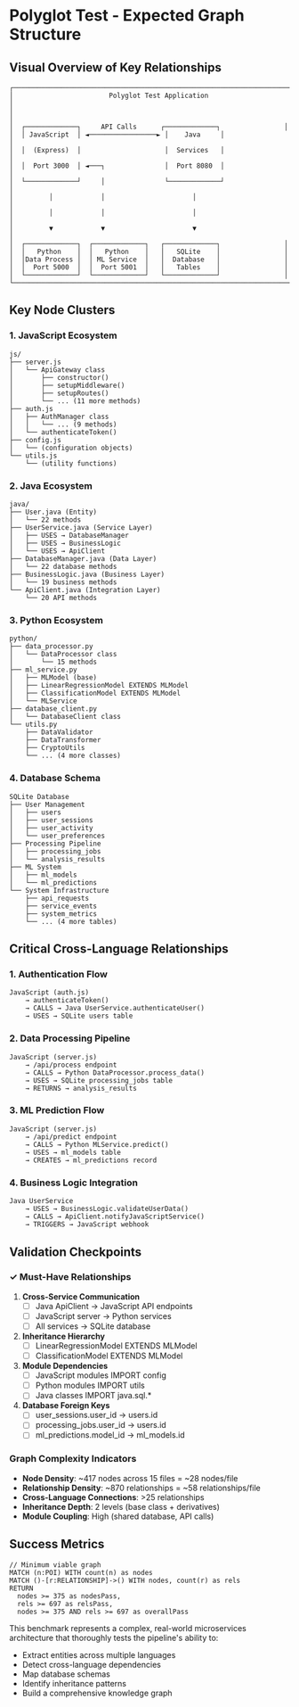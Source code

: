# Polyglot Test - Expected Graph Structure

## Visual Overview of Key Relationships

```
┌─────────────────────────────────────────────────────────────────────┐
│                        Polyglot Test Application                     │
│                                                                      │
│  ┌─────────────┐     API Calls      ┌─────────────┐                │
│  │ JavaScript  │ ◄─────────────────► │    Java     │                │
│  │  (Express)  │                     │  Services   │                │
│  │  Port 3000  │ ◄───┐               │  Port 8080  │                │
│  └─────────────┘     │               └─────────────┘                │
│         │            │                      │                        │
│         │            │                      │                        │
│         ▼            ▼                      ▼                        │
│  ┌─────────────┐  ┌─────────────┐   ┌─────────────┐                │
│  │   Python    │  │   Python    │   │   SQLite    │                │
│  │Data Process │  │ ML Service  │   │  Database   │                │
│  │  Port 5000  │  │  Port 5001  │   │   Tables    │                │
│  └─────────────┘  └─────────────┘   └─────────────┘                │
└─────────────────────────────────────────────────────────────────────┘
```

## Key Node Clusters

### 1. JavaScript Ecosystem
```
js/
├── server.js
│   └── ApiGateway class
│       ├── constructor()
│       ├── setupMiddleware()
│       ├── setupRoutes()
│       └── ... (11 more methods)
├── auth.js
│   ├── AuthManager class
│   │   └── ... (9 methods)
│   └── authenticateToken()
├── config.js
│   └── (configuration objects)
└── utils.js
    └── (utility functions)
```

### 2. Java Ecosystem
```
java/
├── User.java (Entity)
│   └── 22 methods
├── UserService.java (Service Layer)
│   ├── USES → DatabaseManager
│   ├── USES → BusinessLogic
│   └── USES → ApiClient
├── DatabaseManager.java (Data Layer)
│   └── 22 database methods
├── BusinessLogic.java (Business Layer)
│   └── 19 business methods
└── ApiClient.java (Integration Layer)
    └── 20 API methods
```

### 3. Python Ecosystem
```
python/
├── data_processor.py
│   └── DataProcessor class
│       └── 15 methods
├── ml_service.py
│   ├── MLModel (base)
│   ├── LinearRegressionModel EXTENDS MLModel
│   ├── ClassificationModel EXTENDS MLModel
│   └── MLService
├── database_client.py
│   └── DatabaseClient class
└── utils.py
    ├── DataValidator
    ├── DataTransformer
    ├── CryptoUtils
    └── ... (4 more classes)
```

### 4. Database Schema
```
SQLite Database
├── User Management
│   ├── users
│   ├── user_sessions
│   ├── user_activity
│   └── user_preferences
├── Processing Pipeline
│   ├── processing_jobs
│   └── analysis_results
├── ML System
│   ├── ml_models
│   └── ml_predictions
└── System Infrastructure
    ├── api_requests
    ├── service_events
    ├── system_metrics
    └── ... (4 more tables)
```

## Critical Cross-Language Relationships

### 1. Authentication Flow
```
JavaScript (auth.js) 
    → authenticateToken()
    → CALLS → Java UserService.authenticateUser()
    → USES → SQLite users table
```

### 2. Data Processing Pipeline
```
JavaScript (server.js)
    → /api/process endpoint
    → CALLS → Python DataProcessor.process_data()
    → USES → SQLite processing_jobs table
    → RETURNS → analysis_results
```

### 3. ML Prediction Flow
```
JavaScript (server.js)
    → /api/predict endpoint
    → CALLS → Python MLService.predict()
    → USES → ml_models table
    → CREATES → ml_predictions record
```

### 4. Business Logic Integration
```
Java UserService
    → USES → BusinessLogic.validateUserData()
    → CALLS → ApiClient.notifyJavaScriptService()
    → TRIGGERS → JavaScript webhook
```

## Validation Checkpoints

### ✓ Must-Have Relationships
1. **Cross-Service Communication**
   - [ ] Java ApiClient → JavaScript API endpoints
   - [ ] JavaScript server → Python services
   - [ ] All services → SQLite database

2. **Inheritance Hierarchy**
   - [ ] LinearRegressionModel EXTENDS MLModel
   - [ ] ClassificationModel EXTENDS MLModel

3. **Module Dependencies**
   - [ ] JavaScript modules IMPORT config
   - [ ] Python modules IMPORT utils
   - [ ] Java classes IMPORT java.sql.*

4. **Database Foreign Keys**
   - [ ] user_sessions.user_id → users.id
   - [ ] processing_jobs.user_id → users.id
   - [ ] ml_predictions.model_id → ml_models.id

### Graph Complexity Indicators
- **Node Density**: ~417 nodes across 15 files = ~28 nodes/file
- **Relationship Density**: ~870 relationships = ~58 relationships/file
- **Cross-Language Connections**: >25 relationships
- **Inheritance Depth**: 2 levels (base class + derivatives)
- **Module Coupling**: High (shared database, API calls)

## Success Metrics

```cypher
// Minimum viable graph
MATCH (n:POI) WITH count(n) as nodes
MATCH ()-[r:RELATIONSHIP]->() WITH nodes, count(r) as rels
RETURN 
  nodes >= 375 as nodesPass,
  rels >= 697 as relsPass,
  nodes >= 375 AND rels >= 697 as overallPass
```

This benchmark represents a complex, real-world microservices architecture that thoroughly tests the pipeline's ability to:
- Extract entities across multiple languages
- Detect cross-language dependencies
- Map database schemas
- Identify inheritance patterns
- Build a comprehensive knowledge graph